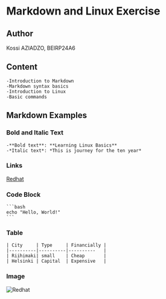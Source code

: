 # Markdown and Linux Exercise

## Author
Kossi AZIADZO, BEIRP24A6

## Content
    -Introduction to Markdown
    -Markdown syntax basics
    -Introduction to Linux
    -Basic commands

## Markdown Examples

### Bold and Italic Text
    -**Bold text**: **Learning Linux Basics**
    -*Italic text*: *This is journey for the ten year*

### Links
[Redhat](https://www.redhat.com/en)

### Code Block
    ```bash
    echo "Hello, World!" 
    ```

### Table 
    | City     | Type     | Financially |
    |----------|----------|----------   |
    | Riihimaki| small    | Cheap       |
    | Helsinki | Capital  | Expensive   | 

### Image 
![Redhat](https://th.bing.com/th/id/OIP.dJJLgCg7z6HRmQZ8lE3WEAHaE5?rs=1&pid=ImgDetMain)


